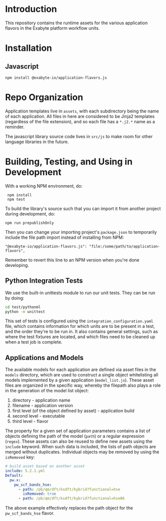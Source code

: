 # Introduction
This repository contains the runtime assets for the various application flavors in the Exabyte platform workflow units.

# Installation
## Javascript
```shell
npm install @exabyte-io/application-flavors.js
```


# Repo Organization
Application templates live in `assets`, with each subdirectory being the name of each application.  All files in here are considered to be Jinja2 templates (regardless of the file extension), and so each file has a `*.j2.*` name as a reminder.

The javascript library source code lives in `src/js` to make room for other language libraries in the future.

# Building, Testing, and Using in Development
With a working NPM environment, do:
```shell
 npm install
 npm test
```

To build the library's source such that you can import it from another project during development, do:
```shell
npm run prepublishOnly
```
Then you can change your importing project's `package.json` to temporarily include the file path import instead of installing from NPM:
```
"@exabyte-io/application-flavors.js": "file:/some/path/to/application-flavors",
```
Remember to revert this line to an NPM version when you're done developing.

## Python Integration Tests

We use the built-in unittests module to run our unit tests. They can be run by doing:

```bash
cd test/pythonml
python -m unittest
```

This set of tests is configured using the `integration_configuration.yaml` file, which contains information for which
units are to be present in a test, and the order they're to be run in. It also contains general settings, such as
where the test fixtures are located, and which files need to be cleaned up when a test job is complete.

## Applications and Models
The available models for each application are defined via asset files in the `models` directory,
which are used to construct a single object whitelisting all models implemented by a given application (`model_list.js`).
These asset files are organized in the specific way, whereby the filepath also plays a role
in the generation of the model list object:
1. directory - application name
2. filename - application version
3. first level (of the object defined by asset) - application build
4. second level - executable
5. third level - flavor

The property for a given set of application parameters contains a list of objects defining the path of the model
(`path`) or a regular expression (`regex`).
These assets can also be reused to define new assets using the `include` keyword. When such data is included, the lists
of path objects are merged without duplicates. Individual objects may be removed by using the `isRemoved` key:
```yaml
# build asset based on another asset
include: 5.2.1.yml
Default:
  pw.x:
    pw_scf_bands_hse:
      - path: /pb/qm/dft/ksdft/hybrid?functional=hse
        isRemoved: true
      - path: /pb/qm/dft/ksdft/hybrid?functional=hse06
```
The above example effectively replaces the path object for the `pw_scf_bands_hse` flavor.
